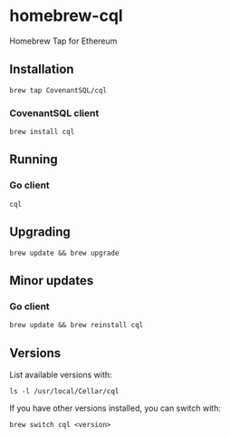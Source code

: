 homebrew-cql
=================

Homebrew Tap for Ethereum


## Installation

```
brew tap CovenantSQL/cql
```

### CovenantSQL client
```
brew install cql
```

## Running

### Go client
`cql`


## Upgrading

```
brew update && brew upgrade
```

## Minor updates

### Go client
```
brew update && brew reinstall cql
```


## Versions
List available versions with:
```
ls -l /usr/local/Cellar/cql
```

If you have other versions installed, you can switch with:
```
brew switch cql <version>
```


